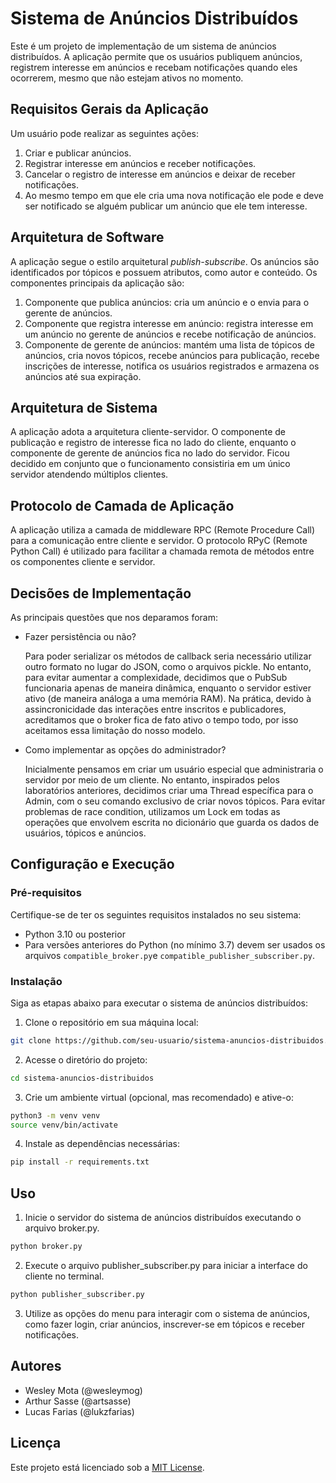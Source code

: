 # Sistema de Anúncios Distribuídos

Este é um projeto de implementação de um sistema de anúncios distribuídos. A aplicação permite que os usuários publiquem anúncios, registrem interesse em anúncios e recebam notificações quando eles ocorrerem, mesmo que não estejam ativos no momento.

## Requisitos Gerais da Aplicação

Um usuário pode realizar as seguintes ações:

1. Criar e publicar anúncios.
2. Registrar interesse em anúncios e receber notificações.
3. Cancelar o registro de interesse em anúncios e deixar de receber notificações.
4. Ao mesmo tempo em que ele cria uma nova notificação ele pode e deve ser notificado se alguém publicar um anúncio que ele tem interesse.

## Arquitetura de Software

A aplicação segue o estilo arquitetural *publish-subscribe*. Os anúncios são identificados por tópicos e possuem atributos, como autor e conteúdo. Os componentes principais da aplicação são:

1. Componente que publica anúncios: cria um anúncio e o envia para o gerente de anúncios.
2. Componente que registra interesse em anúncio: registra interesse em um anúncio no gerente de anúncios e recebe notificação de anúncios.
3. Componente de gerente de anúncios: mantém uma lista de tópicos de anúncios, cria novos tópicos, recebe anúncios para publicação, recebe inscrições de interesse, notifica os usuários registrados e armazena os anúncios até sua expiração.

## Arquitetura de Sistema

A aplicação adota a arquitetura cliente-servidor. O componente de publicação e registro de interesse fica no lado do cliente, enquanto o componente de gerente de anúncios fica no lado do servidor. Ficou decidido em conjunto que o funcionamento consistiria em um único servidor atendendo múltiplos clientes.

## Protocolo de Camada de Aplicação

A aplicação utiliza a camada de middleware RPC (Remote Procedure Call) para a comunicação entre cliente e servidor. O protocolo RPyC (Remote Python Call) é utilizado para facilitar a chamada remota de métodos entre os componentes cliente e servidor.

## Decisões de Implementação
As principais questões que nos deparamos foram:
* Fazer persistência ou não?

    Para poder serializar os métodos de callback seria necessário utilizar outro formato no lugar do JSON, como o arquivos pickle. No entanto, para evitar aumentar a complexidade, decidimos que o PubSub funcionaria apenas de maneira dinâmica, enquanto o servidor estiver ativo (de maneira análoga a uma memória RAM). Na prática, devido à assincronicidade das interações entre inscritos e publicadores, acreditamos que o broker fica de fato ativo o tempo todo, por isso aceitamos essa limitação do nosso modelo.

* Como implementar as opções do administrador?

    Inicialmente pensamos em criar um usuário especial que administraria o servidor por meio de um cliente. No entanto, inspirados pelos laboratórios anteriores, decidimos criar uma Thread específica para o Admin, com o seu comando exclusivo de criar novos tópicos. Para evitar problemas de race condition, utilizamos um Lock em todas as operações que envolvem escrita no dicionário que guarda os dados de usuários, tópicos e anúncios.

## Configuração e Execução

### Pré-requisitos

Certifique-se de ter os seguintes requisitos instalados no seu sistema:

- Python 3.10 ou posterior
- Para versões anteriores do Python (no mínimo 3.7) devem ser usados os arquivos `compatible_broker.py`e `compatible_publisher_subscriber.py`.
  
### Instalação

Siga as etapas abaixo para executar o sistema de anúncios distribuídos:

1. Clone o repositório em sua máquina local:

```bash
git clone https://github.com/seu-usuario/sistema-anuncios-distribuidos.git
```

2. Acesse o diretório do projeto:
```bash
cd sistema-anuncios-distribuidos
```

3. Crie um ambiente virtual (opcional, mas recomendado) e ative-o:
```bash
python3 -m venv venv
source venv/bin/activate
```

4. Instale as dependências necessárias:
```bash
pip install -r requirements.txt
```

## Uso
1. Inicie o servidor do sistema de anúncios distribuídos executando o arquivo broker.py.
```bash
python broker.py
```

2. Execute o arquivo publisher_subscriber.py para iniciar a interface do cliente no terminal.
```bash
python publisher_subscriber.py
```

3. Utilize as opções do menu para interagir com o sistema de anúncios, como fazer login, criar anúncios, inscrever-se em tópicos e receber notificações.

## Autores

- Wesley Mota (@wesleymog)
- Arthur Sasse (@artsasse)
- Lucas Farias (@lukzfarias)

## Licença

Este projeto está licenciado sob a [MIT License](https://opensource.org/licenses/MIT).
